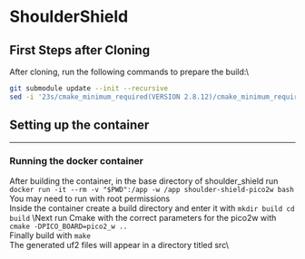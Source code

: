 # ShoulderShield
## First Steps after Cloning
After cloning, run the following commands to prepare the build:\

```bash
git submodule update --init --recursive
sed -i '23s/cmake_minimum_required(VERSION 2.8.12)/cmake_minimum_required(VERSION 3.5..3.27)/' lib/pico-sdk/lib/mbedtls/CMakeLists.txt
```
## Setting up the container
---

### Running the docker container
After building the container, in the base directory of shoulder_shield run
```docker run -it --rm -v "$PWD":/app -w /app shoulder-shield-pico2w bash```
You may need to run with root permissions\
Inside the container create a build directory and enter it with ```mkdir build
cd build```
\Next run Cmake with the correct parameters for the pico2w with `cmake -DPICO_BOARD=pico2_w ..`\
Finally build with `make`\
The generated uf2 files will appear in a directory titled src\

